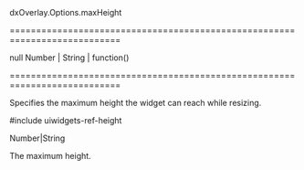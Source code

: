 <!--id-->dxOverlay.Options.maxHeight<!--/id-->
===========================================================================
<!--default-->null<!--/default-->
<!--type-->Number | String | function()<!--/type-->
===========================================================================

<!--shortDescription-->
Specifies the maximum height the widget can reach while resizing.
<!--/shortDescription-->

<!--fullDescription-->
#include uiwidgets-ref-height
<!--/fullDescription-->
<!--typeFunctionReturnType-->Number|String<!--/typeFunctionReturnType-->
<!--typeFunctionReturnDescription-->
The maximum height.
<!--/typeFunctionReturnDescription-->
